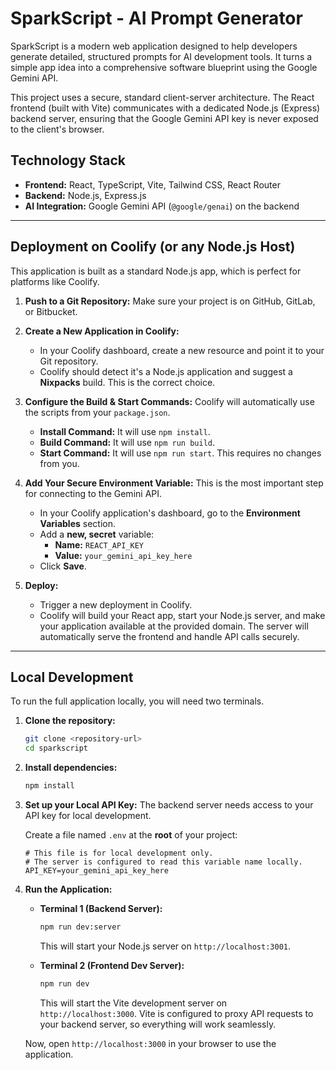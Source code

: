 # SparkScript - AI Prompt Generator

SparkScript is a modern web application designed to help developers generate detailed, structured prompts for AI development tools. It turns a simple app idea into a comprehensive software blueprint using the Google Gemini API.

This project uses a secure, standard client-server architecture. The React frontend (built with Vite) communicates with a dedicated Node.js (Express) backend server, ensuring that the Google Gemini API key is never exposed to the client's browser.

## Technology Stack

- **Frontend:** React, TypeScript, Vite, Tailwind CSS, React Router
- **Backend:** Node.js, Express.js
- **AI Integration:** Google Gemini API (`@google/genai`) on the backend

---

## Deployment on Coolify (or any Node.js Host)

This application is built as a standard Node.js app, which is perfect for platforms like Coolify.

1.  **Push to a Git Repository:**
    Make sure your project is on GitHub, GitLab, or Bitbucket.

2.  **Create a New Application in Coolify:**
    - In your Coolify dashboard, create a new resource and point it to your Git repository.
    - Coolify should detect it's a Node.js application and suggest a **Nixpacks** build. This is the correct choice.

3.  **Configure the Build & Start Commands:**
    Coolify will automatically use the scripts from your `package.json`.
    - **Install Command:** It will use `npm install`.
    - **Build Command:** It will use `npm run build`.
    - **Start Command:** It will use `npm run start`.
    This requires no changes from you.

4.  **Add Your Secure Environment Variable:**
    This is the most important step for connecting to the Gemini API.
    
    - In your Coolify application's dashboard, go to the **Environment Variables** section.
    - Add a **new, secret** variable:
        - **Name:** `REACT_API_KEY`
        - **Value:** `your_gemini_api_key_here`
    - Click **Save**.

5.  **Deploy:**
    - Trigger a new deployment in Coolify.
    - Coolify will build your React app, start your Node.js server, and make your application available at the provided domain. The server will automatically serve the frontend and handle API calls securely.

---

## Local Development

To run the full application locally, you will need two terminals.

1.  **Clone the repository:**
    ```bash
    git clone <repository-url>
    cd sparkscript
    ```

2.  **Install dependencies:**
    ```bash
    npm install
    ```

3.  **Set up your Local API Key:**
    The backend server needs access to your API key for local development.
    
    Create a file named `.env` at the **root** of your project:
    ```
    # This file is for local development only.
    # The server is configured to read this variable name locally.
    API_KEY=your_gemini_api_key_here
    ```

4.  **Run the Application:**
    - **Terminal 1 (Backend Server):**
      ```bash
      npm run dev:server
      ```
      This will start your Node.js server on `http://localhost:3001`.

    - **Terminal 2 (Frontend Dev Server):**
      ```bash
      npm run dev
      ```
      This will start the Vite development server on `http://localhost:3000`. Vite is configured to proxy API requests to your backend server, so everything will work seamlessly.

    Now, open `http://localhost:3000` in your browser to use the application.